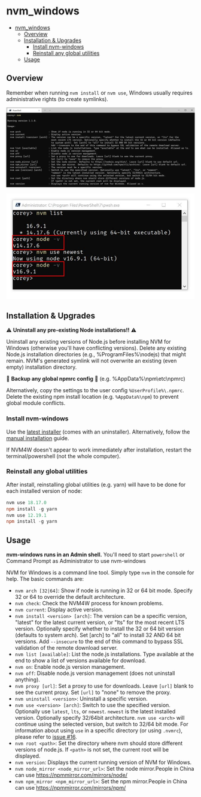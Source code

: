 # nvm_windows

- [nvm\_windows](#nvm_windows)
  - [Overview](#overview)
  - [Installation \& Upgrades](#installation--upgrades)
    - [Install nvm-windows](#install-nvm-windows)
    - [Reinstall any global utilities](#reinstall-any-global-utilities)
  - [Usage](#usage)

## Overview

Remember when running `nvm install` or `nvm use`, Windows usually requires administrative rights (to create symlinks).

![nvm_overview](https://raw.githubusercontent.com/coreybutler/staticassets/master/images/nvm-1.1.8-screenshot.jpg)

![nvm_usage](https://raw.githubusercontent.com/coreybutler/staticassets/master/images/nvm-usage-highlighted.jpg)

## Installation & Upgrades

⚠️ **Uninstall any pre-existing Node installations!!** ⚠️

Uninstall any existing versions of Node.js before installing NVM for Windows (otherwise you'll have conflicting versions). Delete any existing Node.js installation directories (e.g., %ProgramFiles%\nodejs) that might remain. NVM's generated symlink will not overwrite an existing (even empty) installation directory.

👀 **Backup any global npmrc config** 👀 (e.g. %AppData%\npm\etc\npmrc)

Alternatively, copy the settings to the user config `%UserProfile%\.npmrc`. Delete the existing npm install location (e.g. `%AppData%\npm`) to prevent global module conflicts.

### Install nvm-windows

Use the [latest installer](https://github.com/coreybutler/nvm/releases) (comes with an uninstaller). Alternatively, follow the [manual installation](https://github.com/coreybutler/nvm-windows/wiki#manual-installation) guide.

If NVM4W doesn't appear to work immediately after installation, restart the terminal/powershell (not the whole computer).

### Reinstall any global utilities

After install, reinstalling global utilities (e.g. yarn) will have to be done for each installed version of node:

```powershell
nvm use 18.17.0
npm install -g yarn
nvm use 12.19.1
npm install -g yarn
```

## Usage

**nvm-windows runs in an Admin shell.** You'll need to start `powershell` or Command Prompt as Administrator to use nvm-windows

NVM for Windows is a command line tool. Simply type `nvm` in the console for help. The basic commands are:

- `nvm arch [32|64]`: Show if node is running in 32 or 64 bit mode. Specify 32 or 64 to override the default architecture.
- `nvm check`: Check the NVM4W process for known problems.
- `nvm current`: Display active version.
- `nvm install <version> [arch]`: The version can be a specific version, "latest" for the latest current version, or "lts" for the most recent LTS version. Optionally specify whether to install the 32 or 64 bit version (defaults to system arch). Set [arch] to "all" to install 32 AND 64 bit versions. Add `--insecure` to the end of this command to bypass SSL validation of the remote download server.
- `nvm list [available]`: List the node.js installations. Type available at the end to show a list of versions available for download.
- `nvm on`: Enable node.js version management.
- `nvm off`: Disable node.js version management (does not uninstall anything).
- `nvm proxy [url]`: Set a proxy to use for downloads. Leave `[url]` blank to see the current proxy. Set `[url]` to "none" to remove the proxy.
- `nvm uninstall <version>`: Uninstall a specific version.
- `nvm use <version> [arch]`: Switch to use the specified version. Optionally use `latest`, `lts`, or `newest`. `newest` is the latest installed version. Optionally specify 32/64bit architecture. `nvm use <arch>` will continue using the selected version, but switch to 32/64 bit mode. For information about using `use` in a specific directory (or using `.nvmrc`), please refer to [issue #16](https://github.com/coreybutler/nvm-windows/issues/16).
- `nvm root <path>`: Set the directory where nvm should store different versions of node.js. If `<path>` is not set, the current root will be displayed.
- `nvm version`: Displays the current running version of NVM for Windows.
- `nvm node_mirror <node_mirror_url>`: Set the node mirror.People in China can use <https://npmmirror.com/mirrors/node/>
- `nvm npm_mirror <npm_mirror_url>`: Set the npm mirror.People in China can use <https://npmmirror.com/mirrors/npm/>
